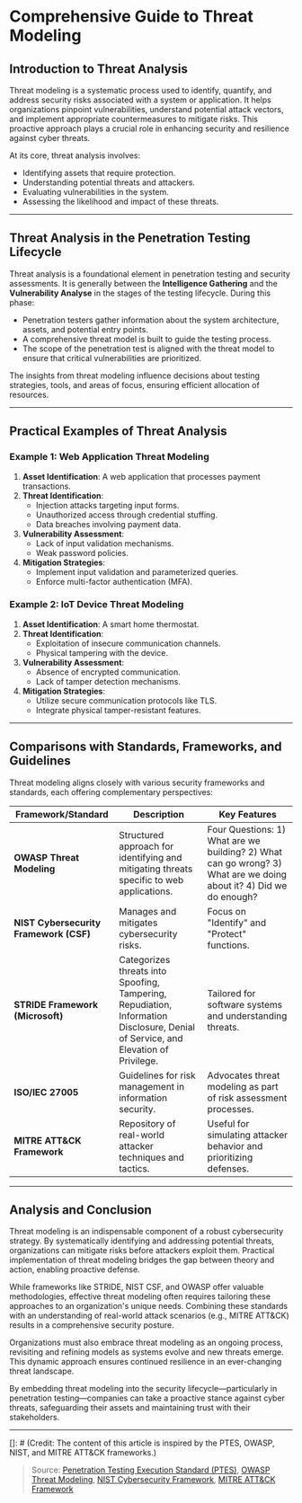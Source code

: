 # Comprehensive Guide to Threat Modeling

## Introduction to Threat Analysis

Threat modeling is a systematic process used to identify, quantify, and address security risks associated with a system or application. It helps organizations pinpoint vulnerabilities, understand potential attack vectors, and implement appropriate countermeasures to mitigate risks. This proactive approach plays a crucial role in enhancing security and resilience against cyber threats.

At its core, threat analysis involves:
- Identifying assets that require protection.
- Understanding potential threats and attackers.
- Evaluating vulnerabilities in the system.
- Assessing the likelihood and impact of these threats.

---

## Threat Analysis in the Penetration Testing Lifecycle

Threat analysis is a foundational element in penetration testing and security assessments. It is generally between the **Intelligence Gathering** and the **Vulnerability Analyse** in the stages of the testing lifecycle. During this phase:
- Penetration testers gather information about the system architecture, assets, and potential entry points.
- A comprehensive threat model is built to guide the testing process.
- The scope of the penetration test is aligned with the threat model to ensure that critical vulnerabilities are prioritized.

The insights from threat modeling influence decisions about testing strategies, tools, and areas of focus, ensuring efficient allocation of resources.

---

## Practical Examples of Threat Analysis

### Example 1: Web Application Threat Modeling
1. **Asset Identification**: A web application that processes payment transactions.
2. **Threat Identification**: 
   - Injection attacks targeting input forms.
   - Unauthorized access through credential stuffing.
   - Data breaches involving payment data.
3. **Vulnerability Assessment**:
   - Lack of input validation mechanisms.
   - Weak password policies.
4. **Mitigation Strategies**:
   - Implement input validation and parameterized queries.
   - Enforce multi-factor authentication (MFA).

### Example 2: IoT Device Threat Modeling
1. **Asset Identification**: A smart home thermostat.
2. **Threat Identification**:
   - Exploitation of insecure communication channels.
   - Physical tampering with the device.
3. **Vulnerability Assessment**:
   - Absence of encrypted communication.
   - Lack of tamper detection mechanisms.
4. **Mitigation Strategies**:
   - Utilize secure communication protocols like TLS.
   - Integrate physical tamper-resistant features.

---

## Comparisons with Standards, Frameworks, and Guidelines

Threat modeling aligns closely with various security frameworks and standards, each offering complementary perspectives:

| **Framework/Standard**   | **Description**                                                                                      | **Key Features**                                                                                                  |
|---------------------------|------------------------------------------------------------------------------------------------------|------------------------------------------------------------------------------------------------------------------|
| **OWASP Threat Modeling** | Structured approach for identifying and mitigating threats specific to web applications.            | Four Questions: 1) What are we building? 2) What can go wrong? 3) What are we doing about it? 4) Did we do enough?|
| **NIST Cybersecurity Framework (CSF)** | Manages and mitigates cybersecurity risks.                                                | Focus on "Identify" and "Protect" functions.                                                                    |
| **STRIDE Framework (Microsoft)** | Categorizes threats into Spoofing, Tampering, Repudiation, Information Disclosure, Denial of Service, and Elevation of Privilege. | Tailored for software systems and understanding threats.                                                        |
| **ISO/IEC 27005**        | Guidelines for risk management in information security.                                              | Advocates threat modeling as part of risk assessment processes.                                                 |
| **MITRE ATT&CK Framework** | Repository of real-world attacker techniques and tactics.                                           | Useful for simulating attacker behavior and prioritizing defenses.                                              |

---

## Analysis and Conclusion

Threat modeling is an indispensable component of a robust cybersecurity strategy. By systematically identifying and addressing potential threats, organizations can mitigate risks before attackers exploit them. Practical implementation of threat modeling bridges the gap between theory and action, enabling proactive defense.

While frameworks like STRIDE, NIST CSF, and OWASP offer valuable methodologies, effective threat modeling often requires tailoring these approaches to an organization's unique needs. Combining these standards with an understanding of real-world attack scenarios (e.g., MITRE ATT&CK) results in a comprehensive security posture.

Organizations must also embrace threat modeling as an ongoing process, revisiting and refining models as systems evolve and new threats emerge. This dynamic approach ensures continued resilience in an ever-changing threat landscape.

By embedding threat modeling into the security lifecycle—particularly in penetration testing—companies can take a proactive stance against cyber threats, safeguarding their assets and maintaining trust with their stakeholders.

---

[]: # (Credit: The content of this article is inspired by the PTES, OWASP, NIST, and MITRE ATT&CK frameworks.)

> Source: [Penetration Testing Execution Standard (PTES)](http://www.pentest-standard.org/index.php/Threat_Modeling), [OWASP Threat Modeling](https://owasp.org/www-community/Application_Threat_Modeling), [NIST Cybersecurity Framework](https://www.nist.gov/cyberframework), [MITRE ATT&CK Framework](https://attack.mitre.org/)